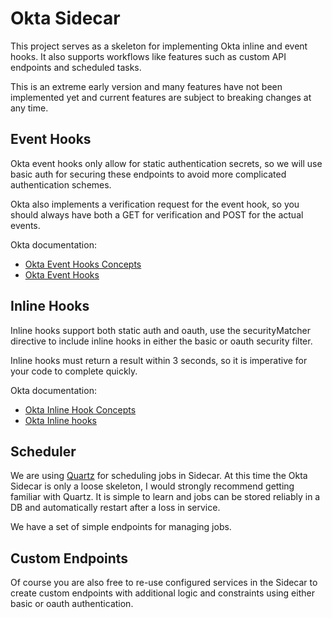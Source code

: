 # Okta Sidecar
This project serves as a skeleton for implementing Okta inline and event hooks. It also supports workflows like features such as custom API endpoints and scheduled tasks.

This is an extreme early version and many features have not been implemented yet and current features are subject to breaking changes at any time.
## Event Hooks
Okta event hooks only allow for static authentication secrets, so we will use basic auth for securing these endpoints to avoid more complicated authentication schemes.

Okta also implements a verification request for the event hook, so you should always have both a GET for verification and POST for the actual events.

Okta documentation:
* [Okta Event Hooks Concepts](https://developer.okta.com/docs/concepts/event-hooks/)
* [Okta Event Hooks](https://help.okta.com/oie/en-us/content/topics/automation-hooks/event-hooks-main.htm)
## Inline Hooks
Inline hooks support both static auth and oauth, use the securityMatcher directive to include inline hooks in either the basic or oauth security filter.

Inline hooks must return a result within 3 seconds, so it is imperative for your code to complete quickly.

Okta documentation:
* [Okta Inline Hook Concepts](https://developer.okta.com/docs/concepts/inline-hooks/)
* [Okta Inline hooks](https://help.okta.com/oie/en-us/content/topics/automation-hooks/inline-hooks-main.htm)
## Scheduler
We are using [Quartz](https://www.quartz-scheduler.org/) for scheduling jobs in Sidecar. At this time the Okta Sidecar is only a loose skeleton, I would strongly recommend getting familiar with Quartz. It is simple to learn and jobs can be stored reliably in a DB and automatically restart after a loss in service.

We have a set of simple endpoints for managing jobs.
## Custom Endpoints
Of course you are also free to re-use configured services in the Sidecar to create custom endpoints with additional logic and constraints using either basic or oauth authentication.